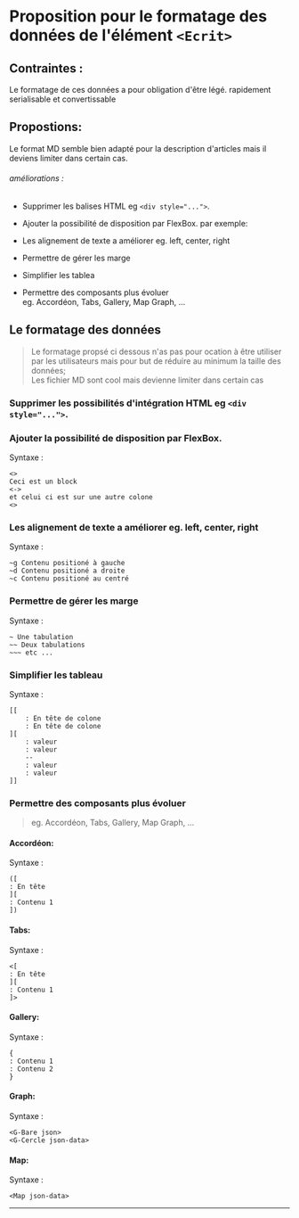 
Proposition pour le formatage des données de l'élément `<Ecrit>`
===

## Contraintes :

Le formatage de ces données a pour obligation d'être légé. rapidement serialisable et convertissable

## Propostions:

Le format MD semble bien adapté pour la description
d'articles mais il deviens limiter dans certain cas.

###### améliorations :

- Supprimer les balises HTML eg `<div style="...">`.

- Ajouter la possibilité de disposition par FlexBox. par exemple:

- Les alignement de texte a améliorer eg. left, center, right

- Permettre de gérer les marge

- Simplifier les tablea

- Permettre des composants plus évoluer  \
  eg. Accordéon, Tabs, Gallery, Map Graph, ...

## Le formatage des données

> Le formatage propsé ci dessous n'as pas pour ocation à être utiliser par
> les utilisateurs mais pour but de réduire au minimum la taille des données; \
> Les fichier MD sont cool mais devienne limiter dans certain cas

### Supprimer les possibilités d'intégration HTML eg `<div style="...">`.

### Ajouter la possibilité de disposition par FlexBox.

Syntaxe :
```
<>
Ceci est un block
<->
et celui ci est sur une autre colone
<>
```

### Les alignement de texte a améliorer eg. left, center, right

Syntaxe :
```
~g Contenu positioné à gauche
~d Contenu positioné a droite
~c Contenu positioné au centré
```

### Permettre de gérer les marge

Syntaxe :
```
~ Une tabulation
~~ Deux tabulations
~~~ etc ...
```

### Simplifier les tableau

Syntaxe :
```
[[
    : En tête de colone
    : En tête de colone
][
    : valeur
    : valeur
    --
    : valeur
    : valeur
]]
```

### Permettre des composants plus évoluer

> eg. Accordéon, Tabs, Gallery, Map Graph, ...
  
#### Accordéon:

Syntaxe :
```
([
: En tête
][
: Contenu 1
])
```

#### Tabs:

Syntaxe :
```
<[
: En tête
][
: Contenu 1
]>
```

#### Gallery:

Syntaxe :
```
{
: Contenu 1
: Contenu 2 
}
```

#### Graph:

Syntaxe :
```
<G-Bare json>
<G-Cercle json-data>
```

#### Map:

Syntaxe :
```
<Map json-data>
```

---
